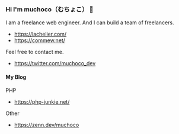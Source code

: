 ### Hi I'm muchoco（むちょこ） 👋

I am a freelance web engineer.
And I can build a team of freelancers.
* https://lachelier.com/
* https://commew.net/


Feel free to contact me.
* https://twitter.com/muchoco_dev

#### My Blog

PHP
* https://php-junkie.net/

Other
* https://zenn.dev/muchoco
